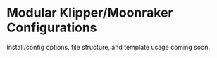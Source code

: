 # Modular Klipper/Moonraker Configurations

Install/config options, file structure, and template usage coming soon.